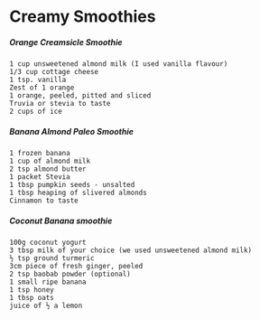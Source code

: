 # Creamy Smoothies

##### Orange Creamsicle Smoothie

```
1 cup unsweetened almond milk (I used vanilla flavour)
1/3 cup cottage cheese
1 tsp. vanilla
Zest of 1 orange
1 orange, peeled, pitted and sliced
Truvia or stevia to taste
2 cups of ice
```

##### Banana Almond Paleo Smoothie

```
1 frozen banana
1 cup of almond milk
2 tsp almond butter
1 packet Stevia
1 tbsp pumpkin seeds - unsalted
1 tbsp heaping of slivered almonds
Cinnamon to taste
```

##### Coconut Banana smoothie

```
100g coconut yogurt
3 tbsp milk of your choice (we used unsweetened almond milk)
½ tsp ground turmeric
3cm piece of fresh ginger, peeled
2 tsp baobab powder (optional)
1 small ripe banana
1 tsp honey
1 tbsp oats
juice of ½ a lemon
```



